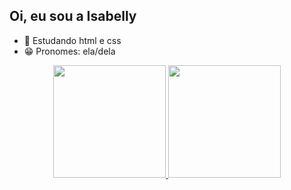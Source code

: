 ## Oi, eu sou a Isabelly
- 🌱 Estudando html e css
- 😁 Pronomes: ela/dela


<div align="center">
  <a href="https://github.com/isazh1">
  <img height="180em" src="https://github-readme-stats.vercel.app/api?username=isazh1&show_icons=true&theme=radical&include_all_commits=true&count_private=true"/>
  <img height="180em" src="https://github-readme-stats.vercel.app/api/top-langs/?username=isazh1&layout=compact&langs_count=7&theme=radical"/>
</div>

